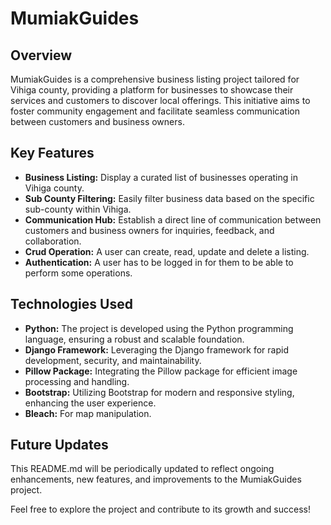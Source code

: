 # MumiakGuides

## Overview

MumiakGuides is a comprehensive business listing project tailored for Vihiga county, providing a platform for businesses to showcase their services and customers to discover local offerings. This initiative aims to foster community engagement and facilitate seamless communication between customers and business owners.

## Key Features

- **Business Listing:** Display a curated list of businesses operating in Vihiga county.
- **Sub County Filtering:** Easily filter business data based on the specific sub-county within Vihiga.
- **Communication Hub:** Establish a direct line of communication between customers and business owners for inquiries, feedback, and collaboration.
- **Crud Operation:** A user can create, read, update and delete a listing.
- **Authentication:** A user has to be logged in for them to be able to perform some operations.

## Technologies Used

- **Python:** The project is developed using the Python programming language, ensuring a robust and scalable foundation.
- **Django Framework:** Leveraging the Django framework for rapid development, security, and maintainability.
- **Pillow Package:** Integrating the Pillow package for efficient image processing and handling.
- **Bootstrap:** Utilizing Bootstrap for modern and responsive styling, enhancing the user experience.
- **Bleach:** For map manipulation.

## Future Updates

This README.md will be periodically updated to reflect ongoing enhancements, new features, and improvements to the MumiakGuides project.

Feel free to explore the project and contribute to its growth and success!
